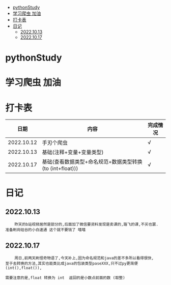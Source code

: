 <!-- TOC -->
* [pythonStudy](#pythonstudy)
* [学习爬虫 加油](#-)
* [打卡表](#)
* [日记](#)
  * [2022.10.13](#20221013)
  * [2022.10.17](#20221017)
<!-- TOC -->

# pythonStudy

# 学习爬虫 加油

# 打卡表

| 日期         | 内容                                     | 完成情况 |
|------------|----------------------------------------|------|
| 2022.10.12 | 手刃个爬虫                                  | √    |
| 2022.10.13 | 基础(注释+变量+变量类型)                         | √    |
| 2022.10.17 | 基础(查看数据类型+命名规范+数据类型转换(to (int+float))) | √    |

# 日记

## 2022.10.13

        昨天的b站视频居然是部分的,后面加了微信要资料发现是卖课的,路飞的课,不买也罢.
    准备刷尚硅谷的小白速通 这个就不要钱了 嘻嘻

## 2022.10.17
        周日,前两天刷怪奇物语了,今天补上,因为命名规范和java的差不多所以看得很快,
    至于去转换的方法,其实也能类比成java的包装类型paseXXX,只不过py更简便(int(),float()),
    
    需要注意的是,float 转换为 int  返回的是小数点前面的数 (取整)

